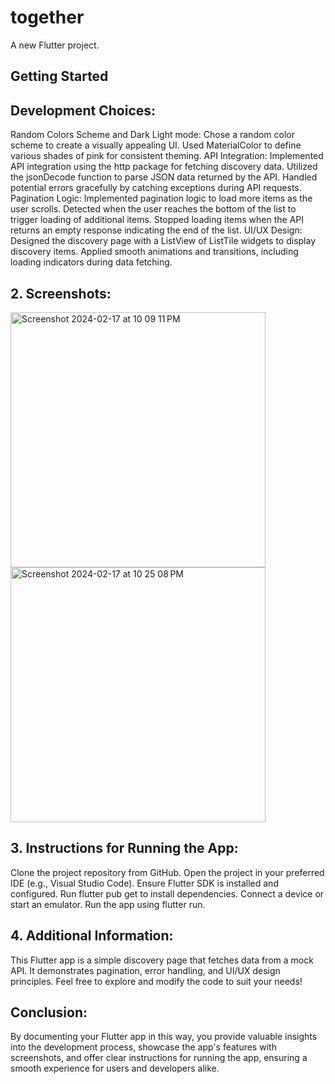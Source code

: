 # together

A new Flutter project.

## Getting Started

## Development Choices:
Random Colors Scheme and Dark Light mode:
Chose a random color scheme to create a visually appealing UI.
Used MaterialColor to define various shades of pink for consistent theming.
API Integration:
Implemented API integration using the http package for fetching discovery data.
Utilized the jsonDecode function to parse JSON data returned by the API.
Handled potential errors gracefully by catching exceptions during API requests.
Pagination Logic:
Implemented pagination logic to load more items as the user scrolls.
Detected when the user reaches the bottom of the list to trigger loading of additional items.
Stopped loading items when the API returns an empty response indicating the end of the list.
UI/UX Design:
Designed the discovery page with a ListView of ListTile widgets to display discovery items.
Applied smooth animations and transitions, including loading indicators during data fetching.

## 2. Screenshots:

<img width="408" alt="Screenshot 2024-02-17 at 10 09 11 PM" src="https://github.com/deveshksh/together/assets/98409295/ec82a523-0422-47c8-ab82-80c8ea96480f">
<img width="408" alt="Screenshot 2024-02-17 at 10 25 08 PM" src="https://github.com/deveshksh/together/assets/98409295/71e73a79-e909-48fc-ae78-2d19fed0d85c">

## 3. Instructions for Running the App:
Clone the project repository from GitHub.
Open the project in your preferred IDE (e.g., Visual Studio Code).
Ensure Flutter SDK is installed and configured.
Run flutter pub get to install dependencies.
Connect a device or start an emulator.
Run the app using flutter run.

## 4. Additional Information:
This Flutter app is a simple discovery page that fetches data from a mock API.
It demonstrates pagination, error handling, and UI/UX design principles.
Feel free to explore and modify the code to suit your needs!

## Conclusion:
By documenting your Flutter app in this way, you provide valuable insights into the development process, showcase the app's features with screenshots, and offer clear instructions for running the app, ensuring a smooth experience for users and developers alike.
